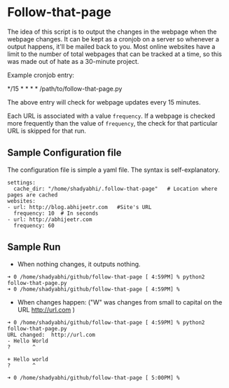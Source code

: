 # Follow-that-page

The idea of this script is to output the changes in the webpage when the webpage changes. It can be kept as a cronjob on a server so whenever a output happens, it'll be mailed back to you. Most online websites have a limit to the number of total webpages that can be tracked at a time, so this was made out of hate as a 30-minute project.

Example cronjob entry:

*/15 * * * * /path/to/follow-that-page.py

The above entry will check for webpage updates every 15 minutes.

Each URL is associated with a value `frequency`. If a webpage is checked more frequently than the value of `frequency`, the check for that particular URL is skipped for that run.

## Sample Configuration file

The configuration file is simple a yaml file. The syntax is self-explanatory.
```
settings:
  cache_dir: "/home/shadyabhi/.follow-that-page"   # Location where pages are cached
websites:
- url: http://blog.abhijeetr.com   #Site's URL
  frequency: 10  # In seconds
- url: http://abhijeetr.com
  frequency: 60
```

## Sample Run

* When nothing changes, it outputs nothing.

```
➜ 0 /home/shadyabhi/github/follow-that-page [ 4:59PM] % python2 follow-that-page.py
➜ 0 /home/shadyabhi/github/follow-that-page [ 4:59PM] %
```

* When changes happen: ("W" was changes from small to capital on the URL http://url.com )

```
➜ 0 /home/shadyabhi/github/follow-that-page [ 4:59PM] % python2 follow-that-page.py
URL changed:  http://url.com
- Hello World
?       ^

+ Hello world
?       ^

➜ 0 /home/shadyabhi/github/follow-that-page [ 5:00PM] %
```
